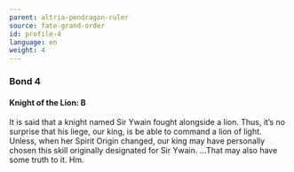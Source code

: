 ```yaml
---
parent: altria-pendragon-ruler
source: fate-grand-order
id: profile-4
language: en
weight: 4
---
```


### Bond 4

#### Knight of the Lion: B

It is said that a knight named Sir Ywain fought alongside a lion.
Thus, it’s no surprise that his liege, our king, is be able to command a lion of light.
Unless, when her Spirit Origin changed, our king may have personally chosen this skill originally designated for Sir Ywain.
…That may also have some truth to it.
Hm.
